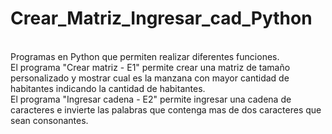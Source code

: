 # Crear_Matriz_Ingresar_cad_Python
<br>
Programas en Python que permiten realizar diferentes funciones. <br>
El programa "Crear matriz - E1" permite crear una matriz de tamaño personalizado y mostrar cual es la manzana con mayor cantidad de habitantes indicando la cantidad de habitantes. <br>
El programa "Ingresar cadena - E2" permite ingresar una cadena de caracteres e invierte las palabras que contenga mas de dos caracteres que sean consonantes.
